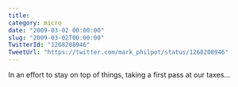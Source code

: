 ```yaml
---
title: 
category: micro
date: "2009-03-02 00:00:00"
slug: "2009-03-02T00:00:00"
TwitterId: "1268208946"
TweetUrl: "https://twitter.com/mark_philpot/status/1268208946"
---
```


In an effort to stay on top of things, taking a first pass at our taxes...
